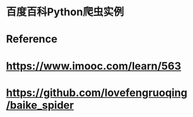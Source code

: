# 百度百科Python爬虫实例

# Reference
# https://www.imooc.com/learn/563
# https://github.com/lovefengruoqing/baike_spider
